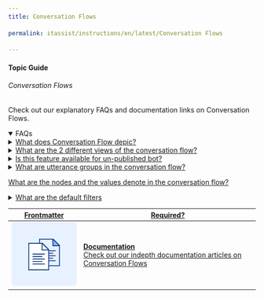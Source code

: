```yaml
---
title: Conversation Flows

permalink: itassist/instructions/en/latest/Conversation Flows

---
```

#### Topic Guide
###### Conversation Flows


  Check out our explanatory FAQs and documentation links on Conversation Flows.


<details open>
  <summary>FAQs
  </summary>
  
   <a class="nested-accordian-link" target="_blank" href="https://developer.kore.ai/docs/bots/analyzing-your-bot/conversation-flow/">

  <details class="nested-details">
 
  <summary>What does Conversation Flow depic?
  </summary>

Conversation Flows is a visual representation of the user journeys. The user interactions with the virtual assistants are analyzed by the platform to  provide insights into the commonly used intents, paths traversed, and the drop-off points

  </details>
 </a>
 
   <a class="nested-accordian-link" target="_blank" href="https://developer.kore.ai/docs/bots/analyzing-your-bot/conversation-flow/">

  <details class="nested-details">
 
  <summary>What are the 2 different views of the conversation flow?
  </summary>
    
-   Intents Flow: This view provides an aggregated view of how each of the virtual assistant’s intents is executed. The intents are rolled up to the top- level, irrespective of what stage of a conversation they were initiated by the users. For example, intents invoked at the beginning of a conversation as well as any other stage during the conversation are all rolled up to the top level. This is the default view when you navigate to Conversation Flows. The View tasks by sessions toggle should be turned off to access this view.
-   Session Flow: This view provides the user journeys across the different intents in the order they were executed during a conversation session. Every flow starts with the intent used to initiate a conversation session and is followed by the other intents invoked in that session. Turn on the The View tasks by sessions toggle to access this view.
-   By default, the Intents Flow is presented along with the intents"


  </details>
 </a>
  
<a class="nested-accordian-link" target="_blank" href="https://developer.kore.ai/docs/bots/analyzing-your-bot/conversation-flow/">
 
  <details class="nested-details">
 
  <summary>Is this feature available for un-published bot?
  </summary>

   No this feature is only available for published bot

  </details>

</a>
  
  
  <a class="nested-accordian-link" target="_blank" href="https://developer.kore.ai/docs/bots/analyzing-your-bot/conversation-flow/">
 
  <details class="nested-details">
 
  <summary>What are utterance groups in the conversation flow?
  </summary>

Every flow starts with an utterance from the user that initiated the conversation and expands to show further interactions. These utterances are grouped based on their similarity, ignoring the stop words and values for entities.

  </details>

</a>
  
<a class="doc-link" target="_blank" href="https://developer.kore.ai/docs/bots/analyzing-your-bot/conversation-flow/">
 
  What are the nodes and the values denote in the conversation flow?

</a>
 

<a class="nested-accordian-link" target="_blank" href="https://developer.kore.ai/docs/bots/analyzing-your-bot/conversation-flow/">
 
  <details class="nested-details">
 
  <summary>What are the default filters
  </summary>

  Below are the default filter options:

  -   Date: 24 hours
  -   Session Type: Interactive Sessions
  -   Session Status: Closed Session

  </details>
 </a>

</details>


<a class="doc-link" target="_blank" href="https://developer.kore.ai/docs/bots/analyzing-your-bot/conversation-flow/">
 

| Frontmatter | Required? |
|-------------|-------------|
| ![alt text](images/docIcon.svg "Title") | **Documentation**  <br /> Check out our indepth documentation articles on Conversation Flows | 


</a>
